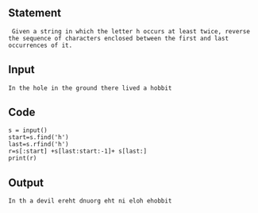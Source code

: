 ## Statement
```
 Given a string in which the letter h occurs at least twice, reverse the sequence of characters enclosed between the first and last occurrences of it.
```
## Input
```
In the hole in the ground there lived a hobbit
```	
## Code
```
s = input()
start=s.find('h')
last=s.rfind('h')
r=s[:start] +s[last:start:-1]+ s[last:]
print(r)
```
## Output
```
In th a devil ereht dnuorg eht ni eloh ehobbit
```
